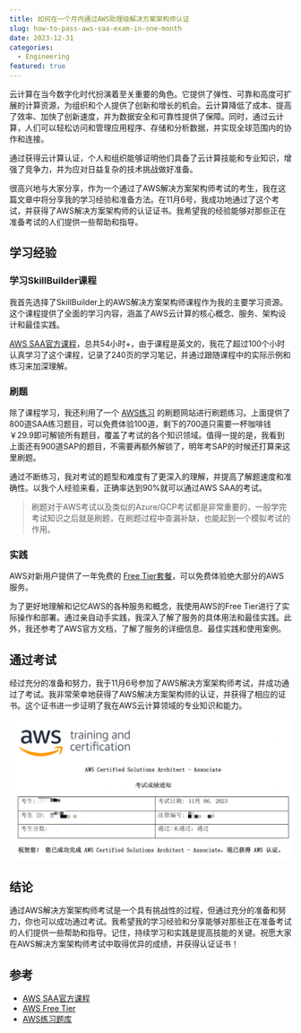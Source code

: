 ```yaml
---
title: 如何在一个月内通过AWS助理级解决方案架构师认证
slug: how-to-pass-aws-saa-exam-in-one-month
date: 2023-12-31
categories:
  - Engineering
featured: true
---
```

云计算在当今数字化时代扮演着至关重要的角色。它提供了弹性、可靠和高度可扩展的计算资源，为组织和个人提供了创新和增长的机会。云计算降低了成本、提高了效率、加快了创新速度，并为数据安全和可靠性提供了保障。同时，通过云计算，人们可以轻松访问和管理应用程序、存储和分析数据，并实现全球范围内的协作和连接。

通过获得云计算认证，个人和组织能够证明他们具备了云计算技能和专业知识，增强了竞争力，并为应对日益复杂的技术挑战做好准备。

<!--more-->

很高兴地与大家分享，作为一个通过了AWS解决方案架构师考试的考生，我在这篇文章中将分享我的学习经验和准备方法。在11月6号，我成功地通过了这个考试，并获得了AWS解决方案架构师的认证证书。我希望我的经验能够对那些正在准备考试的人们提供一些帮助和指导。

## 学习经验

### 学习SkillBuilder课程

我首先选择了SkillBuilder上的AWS解决方案架构师课程作为我的主要学习资源。这个课程提供了全面的学习内容，涵盖了AWS云计算的核心概念、服务、架构设计和最佳实践。

[AWS SAA官方课程](https://explore.skillbuilder.aws/learn/lp/1044/solutions-architect-knowledge-badge-readiness-path)，总共54小时+，由于课程是英文的，我花了超过100个小时认真学习了这个课程，记录了240页的学习笔记，并通过跟随课程中的实际示例和练习来加深理解。

### 刷题

除了课程学习，我还利用了一个 [AWS练习](https://aws.ddhigh.com/) 的刷题网站进行刷题练习。上面提供了800道SAA练习题目，可以免费体验100道，剩下的700道只需要一杯咖啡钱￥29.9即可解锁所有题目，覆盖了考试的各个知识领域。值得一提的是，我看到上面还有900道SAP的题目，不需要再额外解锁了，明年考SAP的时候还打算来这里刷题。

通过不断练习，我对考试的题型和难度有了更深入的理解，并提高了解题速度和准确性。以我个人经验来看，正确率达到90%就可以通过AWS SAA的考试。

> 刷题对于AWS考试以及类似的Azure/GCP考试都是非常重要的，一般学完考试知识之后就是刷题，在刷题过程中查漏补缺，也能起到一个模拟考试的作用。

### 实践

AWS对新用户提供了一年免费的 [Free Tier套餐](https://aws.amazon.com/cn/free/)，可以免费体验绝大部分的AWS服务。

为了更好地理解和记忆AWS的各种服务和概念，我使用AWS的Free Tier进行了实际操作和部署。通过亲自动手实践，我深入了解了服务的具体用法和最佳实践。此外，我还参考了AWS官方文档，了解了服务的详细信息、最佳实践和使用案例。

## 通过考试

经过充分的准备和努力，我于11月6号参加了AWS解决方案架构师考试，并成功通过了考试。我非常荣幸地获得了AWS解决方案架构师的认证，并获得了相应的证书。这个证书进一步证明了我在AWS云计算领域的专业知识和能力。

![image-20231231153017058](https://raw.githubusercontent.com/xialeistudio/picture-bucket/main/blog/image-20231231153017058.png)

## 结论

通过AWS解决方案架构师考试是一个具有挑战性的过程，但通过充分的准备和努力，你也可以成功通过考试。我希望我的学习经验和分享能够对那些正在准备考试的人们提供一些帮助和指导。记住，持续学习和实践是提高技能的关键。祝愿大家在AWS解决方案架构师考试中取得优异的成绩，并获得认证证书！

## 参考

+ [AWS SAA官方课程](https://explore.skillbuilder.aws/learn/lp/1044/solutions-architect-knowledge-badge-readiness-path)
+ [AWS Free Tier](https://aws.amazon.com/cn/free/)
+ [AWS练习题库](https://aws.ddhigh.com/)

